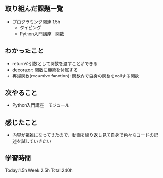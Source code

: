 ## 取り組んだ課題一覧
- プログラミング関連 1.5h
    - タイピング
    - Python入門講座　関数
## わかったこと
- returnや引数として関数を渡すことができる
- decorator: 関数に機能を付属する
- 再帰関数(recursive function): 関数内で自身の関数をcallする関数    
## 次やること
- Python入門講座　モジュール
## 感じたこと
- 内容が複雑になってきたので、動画を繰り返し見て自身で色々なコードの記述を試していきたい
## 学習時間
Today:1.5h Week:2.5h Total:240h